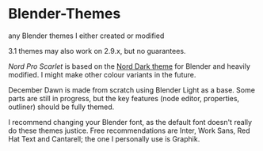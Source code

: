 # Blender-Themes
any Blender themes I either created or modified

3.1 themes may also work on 2.9.x, but no guarantees.

_Nord Pro Scarlet_ is based on the [Nord Dark theme](https://github.com/TehMerow/Blender_Nord_Dark_Theme) for Blender and heavily modified. I might make other colour variants in the future.

December Dawn is made from scratch using Blender Light as a base. Some parts are still in progress, but the key features (node editor, properties, outliner) should be fully themed.

I recommend changing your Blender font, as the default font doesn't really do these themes justice. Free recommendations are Inter, Work Sans, Red Hat Text and Cantarell; the one I personally use is Graphik.
